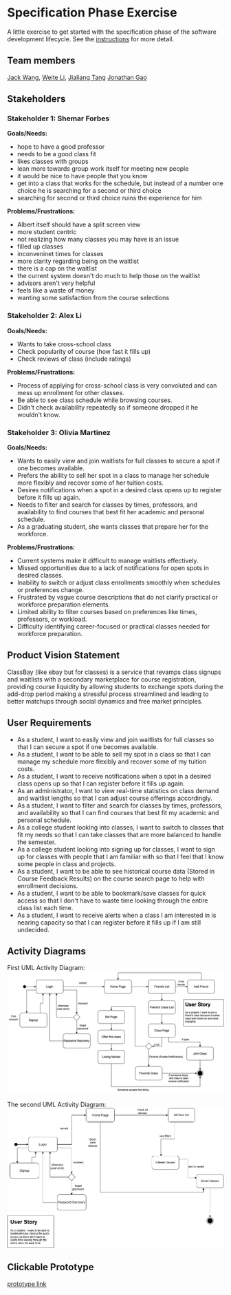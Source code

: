 # Specification Phase Exercise

A little exercise to get started with the specification phase of the software development lifecycle. See the [instructions](instructions.md) for more detail.

## Team members

[Jack Wang](https://github.com/JackInTheBox314), 
[Weite Li](https://github.com/YYukin0),
[Jialiang Tang](https://github.com/JialiangTang1) 
[Jonathan Gao](https://github.com/jg169)

## Stakeholders

### Stakeholder 1: Shemar Forbes 

**Goals/Needs:**
- hope to have a good professor 
- needs to be a good class fit 
- likes classes with groups 
- lean more towards group work itself for meeting new people 
- it would be nice to have people that you know 
- get into a class that works for the schedule, but instead of a number one choice he is searching for a second or third choice 
- searching for second or third choice ruins the experience for him 

**Problems/Frustrations:**
- Albert itself should have a split screen view 
- more student centric 
- not realizing how many classes you may have is an issue 
- filled up classes 
- inconveninet times for classes 
- more clarity regarding being on the waitlist 
- there is a cap on the waitlist 
- the current system doesn't do much to help those on the waitlist 
- advisors aren't very helpful 
- feels like a waste of money
- wanting some satisfaction from the course selections 

### Stakeholder 2: Alex Li

**Goals/Needs:**
- Wants to take cross-school class
- Check popularity of course (how fast it fills up)
- Check reviews of class (include ratings)

**Problems/Frustrations:** 
- Process of applying for cross-school class is very convoluted and can mess up enrollment for other classes.
- Be able to see class schedule while browsing courses.
- Didn't check availability repeatedly so if someone dropped it he wouldn't know.

### Stakeholder 3: Olivia Martinez

**Goals/Needs:**
- Wants to easily view and join waitlists for full classes to secure a spot if one becomes available.
- Prefers the ability to sell her spot in a class to manage her schedule more flexibly and recover some of her tuition costs.
- Desires notifications when a spot in a desired class opens up to register before it fills up again.
- Needs to filter and search for classes by times, professors, and availability to find courses that best fit her academic and personal schedule.
- As a graduating student, she wants classes that prepare her for the workforce.

**Problems/Frustrations:**
- Current systems make it difficult to manage waitlists effectively.
- Missed opportunities due to a lack of notifications for open spots in desired classes.
- Inability to switch or adjust class enrollments smoothly when schedules or preferences change.
- Frustrated by vague course descriptions that do not clarify practical or workforce preparation elements.
- Limited ability to filter courses based on preferences like times, professors, or workload.
- Difficulty identifying career-focused or practical classes needed for workforce preparation.


## Product Vision Statement

ClassBay (like ebay but for classes) is a service that revamps class signups and waitlists with a secondary marketplace for course registration, providing course liquidity by allowing students to exchange spots during the add-drop period making a stressful process streamlined and leading to better matchups through social dynamics and free market principles. 

## User Requirements

- As a student, I want to easily view and join waitlists for full classes so that I can secure a spot if one becomes available.
- As a student, I want to be able to sell my spot in a class so that I can manage my schedule more flexibly and recover some of my tuition costs.
- As a student, I want to receive notifications when a spot in a desired class opens up so that I can register before it fills up again.
- As an administrator, I want to view real-time statistics on class demand and waitlist lengths so that I can adjust course offerings accordingly.
- As a student, I want to filter and search for classes by times, professors, and availability so that I can find courses that best fit my academic and personal schedule.
- As a college student looking into classes, I want to switch to classes that fit my needs so that I can take classes that are more balanced to handle the semester. 
- As a college student looking into signing up for classes, I want to sign up for classes with  people that I am familiar with so that I feel that I know some people in class and projects.
- As a student, I want to be able to see historical course data (Stored in Course Feedback Results) on the course search page to help with enrollment decisions.
- As a student, I want to be able to bookmark/save classes for quick access so that I don't have to waste time looking through the entire class list each time.
- As a student, I want to receive alerts when a class I am interested in is nearing capacity so that I can register before it fills up if I am still undecided. 

## Activity Diagrams

First UML Activity Diagram:  
![First UML Activity Diagram](UML1.png)

The second UML Activity Diagram:
![Second UML Activity Diagram](UML2.png)
## Clickable Prototype

[prototype link](https://www.figma.com/proto/snzrok5nuP927l1r6CneUJ/TheBestTeam?node-id=1-2&p=f&t=0Sxey6lYgSSU1JSI-1&scaling=scale-down&content-scaling=fixed&page-id=0%3A1&starting-point-node-id=1%3A2)
